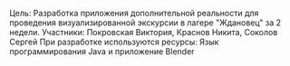 
Цель:
Разработка приложения дополнительной реальности для проведения визуализированной экскурсии в лагере "Ждановец" за 2 недели.
Участники:
Покровская Виктория, Краснов Никита, Соколов Сергей
При разработке используются ресурсы:
Язык программирования Java и приложение Blender

